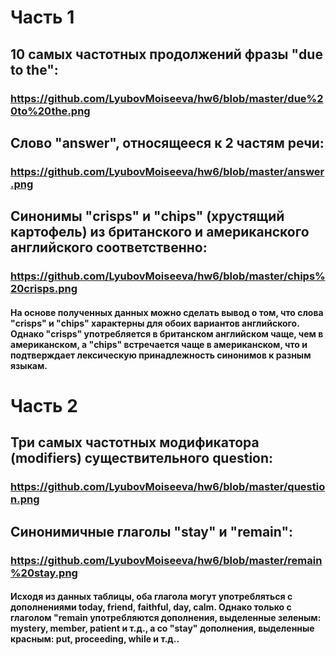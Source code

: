 # Часть 1
## 10 самых частотных продолжений фразы "due to the":
### https://github.com/LyubovMoiseeva/hw6/blob/master/due%20to%20the.png
## Cлово "answer", относящееся к 2 частям речи:
### https://github.com/LyubovMoiseeva/hw6/blob/master/answer.png
## Синонимы "crisps" и "chips" (хрустящий картофель) из британского и американского английского соответственно:
### https://github.com/LyubovMoiseeva/hw6/blob/master/chips%20crisps.png
#### На основе полученных данных можно сделать вывод о том, что слова "crisps" и "chips" характерны для обоих вариантов английского. Однако "crisps" употребляется в британском английском чаще, чем в американском, а "chips" встречается чаще в американском, что и подтверждает  лексическую принадлежность синонимов к разным языкам.

# Часть 2
## Три самых частотных модификатора (modifiers) существительного question:
### https://github.com/LyubovMoiseeva/hw6/blob/master/question.png
## Синонимичные глаголы "stay" и "remain":
### https://github.com/LyubovMoiseeva/hw6/blob/master/remain%20stay.png
#### Исходя из данных таблицы, оба глагола могут употребляться с дополнениями today, friend, faithful, day, calm. Однако только с глаголом "remain употребляются дополнения, выделенные зеленым: mystery, member, patient и т.д., а со "stay" дополнения, выделенные красным: put, proceeding, while и т.д..
